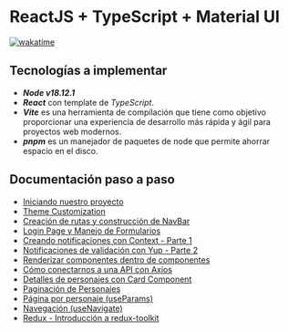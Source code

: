 # ReactJS + TypeScript + Material UI

[![wakatime](https://wakatime.com/badge/user/8ef73281-6d0a-4758-af11-fd880ca3009c/project/661a9ada-d031-4328-80fa-73074a6025f1.svg?style=for-the-badge)](https://wakatime.com/badge/user/8ef73281-6d0a-4758-af11-fd880ca3009c/project/661a9ada-d031-4328-80fa-73074a6025f1)

## Tecnologías a implementar

- ***Node v18.12.1***
- ***React*** con template de *TypeScript*.
- ***Vite*** es una herramienta de compilación que tiene como objetivo proporcionar una experiencia de desarrollo más rápida y ágil para proyectos web modernos.
- ***pnpm*** es un manejador de paquetes de node que permite ahorrar espacio en el disco.

## Documentación paso a paso

- [Iniciando nuestro proyecto](DOC/P1T1_Iniciando_nuestro_proyecto.md)
- [Theme Customization](DOC/P2T1_Theme_Customization.md)
- [Creación de rutas y construcción de NavBar](DOC/P3T1_Creacion_rutas_construccion_NavBar.md)
- [Login Page y Manejo de Formularios](DOC/P4T1_Login_Page_Manejo_Formularios.md)
- [Creando notificaciones con Context - Parte 1](DOC/P5T1_Creando_notificaciones_con_Context.md)
- [Notificaciones de validación con Yup - Parte 2](DOC/P5T2_Notificaciones_validacion_Yup.md)
- [Renderizar componentes dentro de componentes](DOC/P6T1_Renderizar_componentes_dentro_componentes.md)
- [Cómo conectarnos a una API con Axios](DOC/P7T1_Como_conectarnos_API_Axios.md)
- [Detalles de personajes con Card Component](DOC/P8T1_Detalles_personajes_Card_Component.md)
- [Paginación de Personajes](DOC/P9T1_Paginacion_Personajes.md)
- [Página por personaje (useParams)](DOC/P10T1_Pagina_Personaje_useParams.md)
- [Navegación (useNavigate)](DOC/P11T1_Navegacion_useNavigate.md)
- [Redux - Introducción a redux-toolkit](DOC/P12T1_Redux_Introduccion_redux-toolkit.md)
